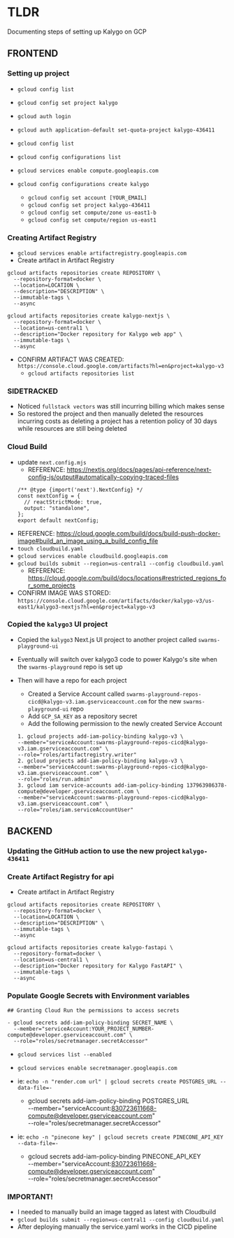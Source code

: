 # TLDR

Documenting steps of setting up Kalygo on GCP

## FRONTEND

### Setting up project

- `gcloud config list`
- `gcloud config set project kalygo`
- `gcloud auth login`
- `gcloud auth application-default set-quota-project kalygo-436411`
- `gcloud config list`

- `gcloud config configurations list`
- `gcloud services enable compute.googleapis.com`
- `gcloud config configurations create kalygo`
  - `gcloud config set account [YOUR_EMAIL]`
  - `gcloud config set project kalygo-436411`
  - `gcloud config set compute/zone us-east1-b`
  - `gcloud config set compute/region us-east1`

### Creating Artifact Registry

- `gcloud services enable artifactregistry.googleapis.com`
- Create artifact in Artifact Registry
``` template
gcloud artifacts repositories create REPOSITORY \
  --repository-format=docker \
  --location=LOCATION \
  --description="DESCRIPTION" \
  --immutable-tags \
  --async
```
``` ie:
gcloud artifacts repositories create kalygo-nextjs \
  --repository-format=docker \
  --location=us-central1 \
  --description="Docker repository for Kalygo web app" \
  --immutable-tags \
  --async
```
- CONFIRM ARTIFACT WAS CREATED: `https://console.cloud.google.com/artifacts?hl=en&project=kalygo-v3`
  - `gcloud artifacts repositories list`

### SIDETRACKED

- Noticed `fullstack vectors` was still incurring billing which makes sense
- So restored the project and then manually deleted the resources incurring costs as deleting a project has a retention policy of 30 days while resources are still being deleted

### Cloud Build

- update `next.config.mjs` <!-- Already was done -->
  - REFERENCE: https://nextjs.org/docs/pages/api-reference/next-config-js/output#automatically-copying-traced-files
  ```
  /** @type {import('next').NextConfig} */
  const nextConfig = {
    // reactStrictMode: true,
    output: "standalone",
  };
  export default nextConfig;
  ```
- REFERENCE: https://cloud.google.com/build/docs/build-push-docker-image#build_an_image_using_a_build_config_file
- `touch cloudbuild.yaml`
- `gcloud services enable cloudbuild.googleapis.com`
- `gcloud builds submit --region=us-central1 --config cloudbuild.yaml`
  - REFERENCE: https://cloud.google.com/build/docs/locations#restricted_regions_for_some_projects
- CONFIRM IMAGE WAS STORED: `https://console.cloud.google.com/artifacts/docker/kalygo-v3/us-east1/kalygo3-nextjs?hl=en&project=kalygo-v3`

### Copied the `kalygo3` UI project

- Copied the `kalygo3` Next.js UI project to another project called `swarms-playground-ui`
- Eventually will switch over kalygo3 code to power Kalygo's site when the `swarms-playground` repo is set up
- Then will have a repo for each project

  - Created a Service Account called `swarms-playground-repos-cicd@kalygo-v3.iam.gserviceaccount.com` for the new `swarms-playground-ui` repo
  - Add `GCP_SA_KEY` as a repository secret
  - Add the following permission to the newly created Service Account
  ```
  1. gcloud projects add-iam-policy-binding kalygo-v3 \
  --member="serviceAccount:swarms-playground-repos-cicd@kalygo-v3.iam.gserviceaccount.com" \
  --role="roles/artifactregistry.writer"
  2. gcloud projects add-iam-policy-binding kalygo-v3 \
  --member="serviceAccount:swarms-playground-repos-cicd@kalygo-v3.iam.gserviceaccount.com" \
  --role="roles/run.admin"
  3. gcloud iam service-accounts add-iam-policy-binding 137963986378-compute@developer.gserviceaccount.com \
  --member="serviceAccount:swarms-playground-repos-cicd@kalygo-v3.iam.gserviceaccount.com" \
  --role="roles/iam.serviceAccountUser"
  ```

## BACKEND

### Updating the GitHub action to use the new project `kalygo-436411`

### Create Artifact Registry for api

- Create artifact in Artifact Registry
``` template
gcloud artifacts repositories create REPOSITORY \
  --repository-format=docker \
  --location=LOCATION \
  --description="DESCRIPTION" \
  --immutable-tags \
  --async
```
``` ie:
gcloud artifacts repositories create kalygo-fastapi \
  --repository-format=docker \
  --location=us-central1 \
  --description="Docker repository for Kalygo FastAPI" \
  --immutable-tags \
  --async
```

### Populate Google Secrets with Environment variables

```
## Granting Cloud Run the permissions to access secrets

- gcloud secrets add-iam-policy-binding SECRET_NAME \
  --member="serviceAccount:YOUR_PROJECT_NUMBER-compute@developer.gserviceaccount.com" \
  --role="roles/secretmanager.secretAccessor"
```

- `gcloud services list --enabled`
- `gcloud services enable secretmanager.googleapis.com`

- ie: `echo -n "render.com url" | gcloud secrets create POSTGRES_URL --data-file=-`
  - gcloud secrets add-iam-policy-binding POSTGRES_URL \
  --member="serviceAccount:830723611668-compute@developer.gserviceaccount.com" \
  --role="roles/secretmanager.secretAccessor"

- ie: `echo -n "pinecone key" | gcloud secrets create PINECONE_API_KEY --data-file=-`
  - gcloud secrets add-iam-policy-binding PINECONE_API_KEY \
  --member="serviceAccount:830723611668-compute@developer.gserviceaccount.com" \
  --role="roles/secretmanager.secretAccessor"

### IMPORTANT!

- I needed to manually build an image tagged as latest with Cloudbuild
- `gcloud builds submit --region=us-central1 --config cloudbuild.yaml`
- After deploying manually the service.yaml works in the CICD pipeline <!-- TODO: Make this more elegant -->